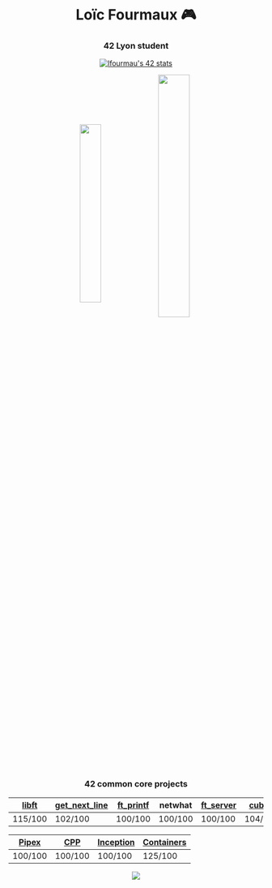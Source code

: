 <h1 align="center">Loïc Fourmaux 🎮</h1>
<h3 align="center">42 Lyon student</h3>

<p align='center'>
<p align="center"><a href="https://github.com/JaeSeoKim/badge42"><img src="https://badge42.vercel.app/api/v2/cl1q4nzbi006809mc1sw8q6ut/stats?cursusId=21&coalitionId=17" alt="lfourmau's 42 stats" /></a></p>
</p>
</div>
<p align="center"><img align="center" src="https://github-readme-stats.vercel.app/api/top-langs?username=Lfourmau&show_icons=true&locale=en&layout=compact" alt="" height="30%" width="29%"/>&nbsp;<img align="center" src="https://github-readme-stats.vercel.app/api?username=Lfourmau&show_icons=true&locale=en" alt="" height="35%" width="35%" /></p>

<div align='center'>
<h3>42 common core projects</h3>

|[libft](https://github.com/Lfourmau/libft) | [get_next_line](https://github.com/Lfourmau/get_next_line) | [ft_printf](https://github.com/Lfourmau/printf) | netwhat | [ft_server](https://github.com/Lfourmau/ft_server) | [cub3d](https://github.com/Lfourmau/cub3d)| [minishell](https://github.com/Lfourmau/minishell) |[push_swap](https://github.com/Lfourmau/push_swap)|[Philosophers](https://github.com/Lfourmau/Philosophers) |
|---------|---------|---------|---------|---------|---------|---------|---------|---------|
| 115/100 | 102/100 | 100/100 | 100/100 | 100/100 | 104/100 | 101/100 | 111/100 | 100/100 |

| [Pipex](https://github.com/Lfourmau/pipex)| [CPP](https://github.com/Lfourmau/piscine_cpp) | [Inception](https://github.com/Lfourmau/inception) | [Containers](https://github.com/Lfourmau/ft_containers) |
|---------|-------- | ------- | --------|
| 100/100 | 100/100 | 100/100 | 125/100 |
  
<img src="https://c.tenor.com/mCiM7CmGGI4AAAAM/naruto.gif">
</div>
